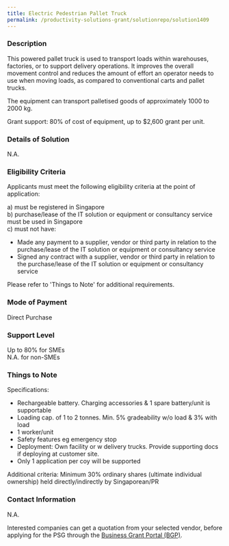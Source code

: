 ```yaml
---
title: Electric Pedestrian Pallet Truck
permalink: /productivity-solutions-grant/solutionrepo/solution1409
---
```


### Description

This powered pallet truck is used to transport loads within warehouses, factories, or to support delivery operations. It improves the overall movement control and reduces the amount of effort an operator needs to use when moving loads, as compared to conventional carts and pallet trucks. 

The equipment can transport palletised goods of approximately 1000 to 2000 kg.

Grant support: 80% of cost of equipment, up to $2,600 grant per unit.

### Details of Solution

N.A.

### Eligibility Criteria

Applicants must meet the following eligibility criteria at the point of application:

a) must be registered in Singapore <br>
b) purchase/lease of the IT solution or equipment or consultancy service must be used in Singapore <br>
c) must not have:
- Made any payment to a supplier, vendor or third party in relation to the purchase/lease of the IT solution or equipment or consultancy service
- Signed any contract with a supplier, vendor or third party in relation to the purchase/lease of the IT solution or equipment or consultancy service

Please refer to 'Things to Note' for additional requirements.

### Mode of Payment
Direct Purchase

### Support Level
Up to 80% for SMEs <br>
N.A. for non-SMEs

### Things to Note
Specifications:
- Rechargeable battery. Charging accessories & 1 spare battery/unit is supportable
- Loading cap. of 1 to 2 tonnes. Min. 5% gradeability w/o load & 3% with load
- 1 worker/unit
- Safety features eg emergency stop
- Deployment: Own facility or w delivery trucks. Provide supporting docs if deploying at customer site.
- Only 1 application per coy will be supported

Additional criteria: Minimum 30% ordinary shares (ultimate individual ownership) held directly/indirectly by Singaporean/PR

### Contact Information
N.A.

Interested companies can get a quotation from your selected vendor, before applying for the PSG through the <a target='_blank' rel='noopener' href='https://www.businessgrants.gov.sg/'>Business Grant Portal (BGP)</a>.
